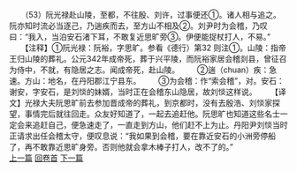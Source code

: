 　　（53）阮光禄赴山陵，至都，不往殷、刘许，过事便还①。诸人相与追之。阮亦知时流必当逐己，乃遄疾而去，至方山不相及②。刘尹时为会稽，乃叹曰：“我入，当泊安石渚下耳，不敢复近思旷旁③。伊便能捉杖打人，不易。”
　　【注释】①阮光禄：阮裕，字思旷。参看《德行）第32 则注①。山陵：指帝王归山陵的葬礼。公元342年成帝死，葬于兴平陵，而阮裕家居会稽剡县，曾征召为侍中，不就，有隐居之志。闻成帝死，赴山陵。
　　②遄（chuan）疾：急速。方山：地名，在丹阳郡江宁县东。
　　③为会稽：作“索会稽”，对。安石：谢安，字安石，是刘惔的妹婿，当时正在会稽东山隐居，故刘惔这样说。
　　【译文】光禄大夫阮思旷前去参加晋成帝的葬礼，到京都时，没有去殷浩、刘惔家探望，事情完后就往回走。众友好知道了，一起去追赶他。阮思旷也知道这些名士一定会来追赶自己，便急速走了，一直走到方山，他们赶不上为止。丹阳尹刘惔当时正请求出任会稽太守，便叹息说：“我如果到会稽，要在靠近安石的小洲旁停船了，再不敢靠近思旷身旁。否则他就会拿木棒子打人，改不了的。”
<br>[上一篇](05_52) [回卷首](05_00) [下一篇](05_54)
